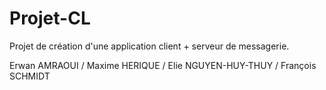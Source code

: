# Projet-CL

Projet de création d'une application client + serveur de messagerie.  

Erwan AMRAOUI / Maxime HERIQUE / Elie NGUYEN-HUY-THUY / François SCHMIDT
